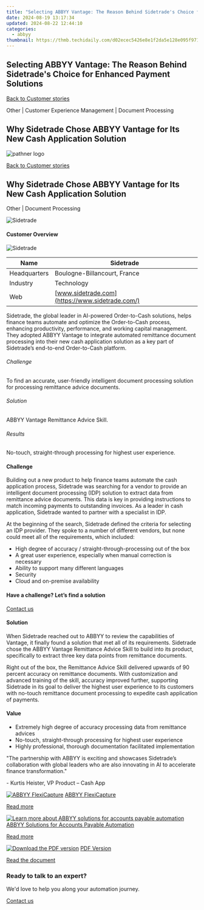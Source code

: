 ```yaml
---
title: "Selecting ABBYY Vantage: The Reason Behind Sidetrade's Choice for Enhanced Payment Solutions"
date: 2024-08-19 13:17:34
updated: 2024-08-22 12:44:10
categories:
  - abbyy
thumbnail: https://thmb.techidaily.com/d02ecec5426e8e1f2da5e128e095f9718e5fc3c1177707ff5abe66e708ea725f.jpg
---
```


## Selecting ABBYY Vantage: The Reason Behind Sidetrade's Choice for Enhanced Payment Solutions

[Back to Customer stories](https://tools.techidaily.com/abbyy/products/)

Other | Customer Experience Management | Document Processing

## Why Sidetrade Chose ABBYY Vantage for Its New Cash Application Solution

![pathner logo](https://content.abbyy.com/-/media/project/abbyy/abbyy/logos-white/en/186509.png?h=40&iar=0&w=120)

[Back to Customer stories](https://tools.techidaily.com/abbyy/products/)

## Why Sidetrade Chose ABBYY Vantage for Its New Cash Application Solution 

Other | Document Processing 

![Sidetrade](https://static4.abbyy.com/abbyycommedia/37785/ds-124_sidetrade-case-study_tn_556x303.jpg) 

#### Customer Overview

![Sidetrade](https://static2.abbyy.com/abbyycommedia/37810/sidetrade-brand2020-logo_master.jpg) 

| Name         | Sidetrade                                       |
| ------------ | ----------------------------------------------- |
| Headquarters | Boulogne-Billancourt, France                    |
| Industry     | Technology                                      |
| Web          | [www.sidetrade.com](https://www.sidetrade.com/) |

Sidetrade, the global leader in AI-powered Order-to-Cash solutions, helps finance teams automate and optimize the Order-to-Cash process, enhancing productivity, performance, and working capital management. They adopted ABBYY Vantage to integrate automated remittance document processing into their new cash application solution as a key part of Sidetrade’s end-to-end Order-to-Cash platform.

###### Challenge

To find an accurate, user-friendly intelligent document processing solution for processing remittance advice documents.

###### Solution

ABBYY Vantage Remittance Advice Skill.

###### Results

No-touch, straight-through processing for highest user experience.

#### Challenge

Building out a new product to help finance teams automate the cash application process, Sidetrade was searching for a vendor to provide an intelligent document processing (IDP) solution to extract data from remittance advice documents. This data is key in providing instructions to match incoming payments to outstanding invoices. As a leader in cash application, Sidetrade wanted to partner with a specialist in IDP.

At the beginning of the search, Sidetrade defined the criteria for selecting an IDP provider. They spoke to a number of different vendors, but none could meet all of the requirements, which included:

* High degree of accuracy / straight-through-processing out of the box
* A great user experience, especially when manual correction is necessary
* Ability to support many different languages
* Security
* Cloud and on-premise availability

#### Have a challenge? Let’s find a solution  

[Contact us](https://tools.techidaily.com/abbyy/products/) 

#### Solution

When Sidetrade reached out to ABBYY to review the capabilities of Vantage, it finally found a solution that met all of its requirements. Sidetrade chose the ABBYY Vantage Remittance Advice Skill to build into its product, specifically to extract three key data points from remittance documents.

Right out of the box, the Remittance Advice Skill delivered upwards of 90 percent accuracy on remittance documents. With customization and advanced training of the skill, accuracy improved further, supporting Sidetrade in its goal to deliver the highest user experience to its customers with no-touch remittance document processing to expedite cash application of payments.

#### Value

* Extremely high degree of accuracy processing data from remittance advices
* No-touch, straight-through processing for highest user experience
* Highly professional, thorough documentation facilitated implementation

 "The partnership with ABBYY is exciting and showcases Sidetrade’s collaboration with global leaders who are also innovating in AI to accelerate finance transformation."

 \- Kurtis Heister, VP Product – Cash App

[![ABBYY FlexiCapture](https://static2.abbyy.com/abbyycommedia/21380/4-flexicapture.jpg)](https://tools.techidaily.com/abbyy/products/) [ABBYY FlexiCapture](https://tools.techidaily.com/abbyy/products/) 

[Read more](https://tools.techidaily.com/abbyy/products/) 

[![Learn more about ABBYY solutions for accounts payable automation](https://static4.abbyy.com/abbyycommedia/14351/1-accounts-payable.jpg)](https://tools.techidaily.com/abbyy/products/) [ABBYY Solutions for Accounts Payable Automation](https://tools.techidaily.com/abbyy/products/) 

[Read more](https://tools.techidaily.com/abbyy/products/) 

[![Download the PDF version](https://static4.abbyy.com/abbyycommedia/37786/ds-124_sidetrade-case-study_tn_360x162.jpg)](https://static5.abbyy.com/abbyycommedia/37734/sidetrade-case-study-intelligent-document-processing-en.pdf "PDF Version") [PDF Version](https://static5.abbyy.com/abbyycommedia/37734/sidetrade-case-study-intelligent-document-processing-en.pdf "PDF Version") 

[Read the document](https://static5.abbyy.com/abbyycommedia/37734/sidetrade-case-study-intelligent-document-processing-en.pdf "PDF Version") 

### Ready to talk to an expert?

We'd love to help you along your automation journey.

[Contact us](https://tools.techidaily.com/abbyy/products/)

<ins class="adsbygoogle"
     style="display:block"
     data-ad-format="autorelaxed"
     data-ad-client="ca-pub-7571918770474297"
     data-ad-slot="1223367746"></ins>



<ins class="adsbygoogle"
     style="display:block"
     data-ad-client="ca-pub-7571918770474297"
     data-ad-slot="8358498916"
     data-ad-format="auto"
     data-full-width-responsive="true"></ins>

